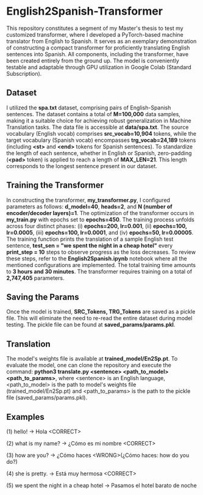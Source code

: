 # English2Spanish-Transformer

This repository constitutes a segment of my Master's thesis to test my customized transformer, where I developed a PyTorch-based machine translator from English to Spanish. It serves as an exemplary demonstration of constructing a compact transformer for proficiently translating English sentences into Spanish. All components, including the transformer, have been created entirely from the ground up. The model is conveniently testable and adaptable through GPU utilization in Google Colab (Standard Subscription).

## Dataset

I utilized the **spa.txt** dataset, comprising pairs of English-Spanish sentences. The dataset contains a total of **M=100,000** data samples, making it a suitable choice for achieving robust generalization in Machine Translation tasks. The data file is accessible at **data/spa.txt**. The source vocabulary (English vocab) comprises **src_vocab=10,904** tokens, while the target vocabulary (Spanish vocab) encompasses **trg_vocab=24,189** tokens (including **\<st>** and **\<end>** tokens for Spanish sentences). To standardize the length of each sentence, whether in English or Spanish, zero-padding (**\<pad>** token) is applied to reach a length of **MAX_LEN=21**. This length corresponds to the longest sentence present in our dataset.

## Training the Transformer

In constructing the transformer, **my_transformer.py**, I configured parameters as follows: **d_model=40**, **heads=2**, and **N (number of encoder/decoder layers)=1**. The optimization of the transformer occurs in **my_train.py** with epochs set to **epochs=450**. The training process unfolds across four distinct phases: (i) **epochs=200, lr=0.001**, (ii) **epochs=100, lr=0.0005**, (iii) **epochs=100, lr=0.0001**, and (iv) **epochs=50, lr=0.00005**. The training function prints the translation of a sample English test sentence, **test_sen = "we spent the night in a cheap hotel"** every **print_step = 10** steps to observe progress as the loss decreases. To review these steps, refer to the **English2Spanish.ipynb** notebook where all the mentioned configurations are implemented. The total training time amounts to **3 hours and 30 minutes**. The transformer requires training on a total of **2,747,405** parameters.

## Saving the Params

Once the model is trained, **SRC_Tokens, TRG_Tokens** are saved as a pickle file. This will eliminate the need to re-read the entire dataset during model testing. The pickle file can be found at **saved_params/params.pkl**.

## Translation

The model's weights file is available at **trained_model/En2Sp.pt**. To evaluate the model, one can clone the repository and execute the command: **python3 translate.py \<sentence> \<path_to_model> \<path_to_params>**, where \<sentence> is an English language, \<path_to_model> is the path to model's weights file (trained_model/En2Sp.pt) and \<path_to_params> is the path to the pickle file (saved_params/params.pkl).

## Examples

(1) hello! -> Hola                                \<CORRECT>

(2) what is my name? -> ¿Cómo es mi nombre        \<CORRECT>

(3) how are you? -> ¿Cómo haces                   \<WRONG>(¿Cómo haces: how do you do?)

(4) she is pretty. -> Está muy hermosa            \<CORRECT>

(5) we spent the night in a cheap hotel -> Pasamos el hotel barato de noche              <CORRECT>
